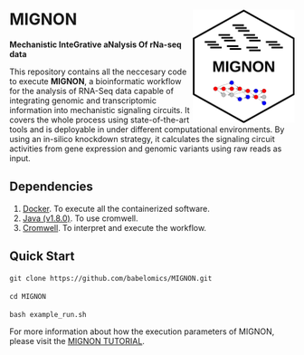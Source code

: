 # MIGNON<img src="pics/icon.png" align="right" height="200"/>

**Mechanistic InteGrative aNalysis Of rNa-seq data**

This repository contains all the neccesary code to execute **MIGNON**, a bioinformatic workflow for the analysis of RNA-Seq data capable of integrating genomic and transcriptomic information into mechanistic signaling circuits. It covers the whole process using state-of-the-art tools and is deployable in under different computational environments. By using an in-silico knockdown strategy, it calculates the signaling circuit activities from gene expression and genomic variants using raw reads as input.

## Dependencies

1. [Docker](https://www.docker.com/). To execute all the containerized software.
2. [Java (v1.8.0)](https://java.com/en/download/help/download_options.xml). To use cromwell.
3. [Cromwell](https://github.com/broadinstitute/cromwell/releases). To interpret and execute the workflow.

## Quick Start

```
git clone https://github.com/babelomics/MIGNON.git

cd MIGNON

bash example_run.sh
```

For more information about how the execution parameters of MIGNON, please visit the [MIGNON TUTORIAL](https://babelomics.github.io/MIGNON/tutorial.html).